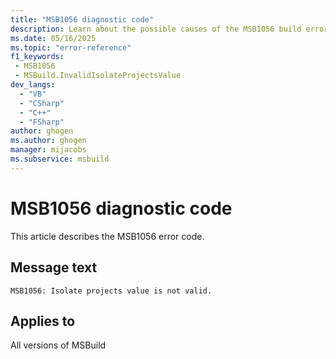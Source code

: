 ```yaml
---
title: "MSB1056 diagnostic code"
description: Learn about the possible causes of the MSB1056 build error, and get troubleshooting tips.
ms.date: 05/16/2025
ms.topic: "error-reference"
f1_keywords:
 - MSB1056
 - MSBuild.InvalidIsolateProjectsValue
dev_langs:
  - "VB"
  - "CSharp"
  - "C++"
  - "FSharp"
author: ghogen
ms.author: ghogen
manager: mijacobs
ms.subservice: msbuild
---
```


# MSB1056 diagnostic code

<!-- :::ErrorDefinitionDescription::: -->
<!-- :::editable-content name="introDescription"::: -->
This article describes the MSB1056 error code.
<!-- :::editable-content-end::: -->

## Message text

<!-- :::editable-content name="messageText"::: -->
`MSB1056: Isolate projects value is not valid.`
<!-- :::editable-content-end::: -->
<!-- MSB1056: Isolate projects value is not valid. {0} -->

<!-- :::editable-content name="postOutputDescription"::: -->
<!--
{StrBegin="MSBUILD : error MSB1056: "}
      UE: This message does not need in-line parameters because the exception takes care of displaying the invalid arg.
      This error is shown when a user specifies a value for the -isolateProjects parameter that is not equivalent
      to Boolean.TrueString, nameof(ProjectIsolationMode.MessageUponIsolationViolation), or Boolean.FalseString.
      LOCALIZATION: The prefix "MSBUILD : error MSBxxxx:" should not be localized.
-->
<!-- :::editable-content-end::: -->
<!-- :::ErrorDefinitionDescription-end::: -->

## Applies to

All versions of MSBuild
